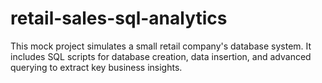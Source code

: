# retail-sales-sql-analytics
This mock project simulates a small retail company's database system. It includes SQL scripts for database creation, data insertion, and advanced querying to extract key business insights.
